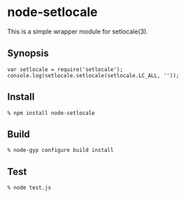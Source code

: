 node-setlocale
==============

This is a simple wrapper module for setlocale(3).

Synopsis
--------

    var setlocale = require('setlocale');
    console.log(setlocale.setlocale(setlocale.LC_ALL, ''));

Install
-------

    % npm install node-setlocale

Build
-----

    % node-gyp configure build install

Test
----

    % node test.js

